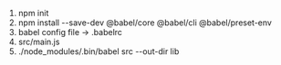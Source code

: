 1. npm init
2. npm install --save-dev @babel/core @babel/cli @babel/preset-env
3. babel config file -> .babelrc
4. src/main.js 
5. ./node_modules/.bin/babel src --out-dir lib
